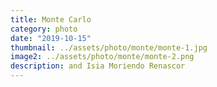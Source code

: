 ```yaml
---
title: Monte Carlo
category: photo
date: "2019-10-15"
thumbnail: ../assets/photo/monte/monte-1.jpg
image2: ../assets/photo/monte/monte-2.png
description: and Isia Moriendo Renascor
---
```


